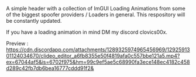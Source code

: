 A simple header with a collection of ImGUI Loading Animations from some of the biggest spoofer providers / Loaders in general.
This respository will be constantly updated. 

If you have a loading animation in mind DM my discord clovics00x.

Preview : https://cdn.discordapp.com/attachments/1289325974965456969/1292591301124034670/clideo_editor_a6fb8355e50f4819afa0c557bbe121a5.mp4?ex=67044af5&is=6702f975&hm=99c9ef5ae5c68990fa3ece148ec4182c458d289c42fb7db6bea16777cddd91f2&



